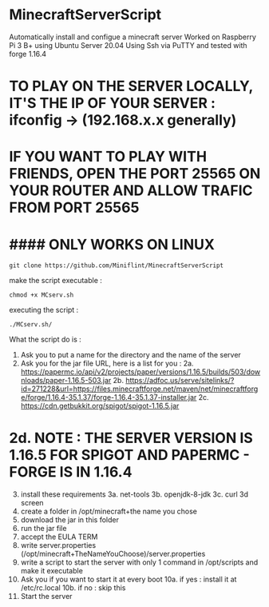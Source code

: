 # MinecraftServerScript
Automatically install and configue a minecraft server
Worked on Raspberry Pi 3 B+ using Ubuntu Server 20.04 Using Ssh via PuTTY and tested with forge 1.16.4
# TO PLAY ON THE SERVER LOCALLY, IT'S THE IP OF YOUR SERVER : ifconfig -> (192.168.x.x generally)
# IF YOU WANT TO PLAY WITH FRIENDS, OPEN THE PORT 25565 ON YOUR ROUTER AND ALLOW TRAFIC FROM PORT 25565

#                               #### ONLY WORKS ON LINUX ####

```
git clone https://github.com/Miniflint/MinecraftServerScript
```

make the script executable :
```
chmod +x MCserv.sh
```

executing the script :
```
./MCserv.sh/
```

What the script do is :
  1. Ask you to put a name for the directory and the name of the server
  2. Ask you for the jar file URL, here is a list for you :
    2a. https://papermc.io/api/v2/projects/paper/versions/1.16.5/builds/503/downloads/paper-1.16.5-503.jar
    2b. https://adfoc.us/serve/sitelinks/?id=271228&url=https://files.minecraftforge.net/maven/net/minecraftforge/forge/1.16.4-35.1.37/forge-1.16.4-35.1.37-installer.jar
    2c. https://cdn.getbukkit.org/spigot/spigot-1.16.5.jar
#   2d. NOTE : THE SERVER VERSION IS 1.16.5 FOR SPIGOT AND PAPERMC - FORGE IS IN 1.16.4

  3. install these requirements
    3a. net-tools
    3b. openjdk-8-jdk
    3c. curl
    3d screen
  4. create a folder in /opt/minecraft+the name you chose
  5. download the jar in this folder
  6. run the jar file
  7. accept the EULA TERM
  8. write server.properties (/opt/minecraft+TheNameYouChoose)/server.properties
  9. write a script to start the server with only 1 command in /opt/scripts and make it executable
  10. Ask you if you want to start it at every boot
    10a. if yes : install it at /etc/rc.local
    10b. if no  : skip this
  11. Start the server
